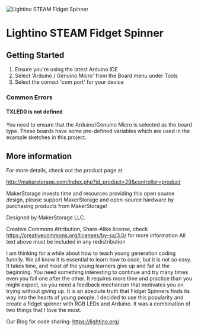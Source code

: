 
![Lightino STEAM Fidget Spinner](lightino.jpg)


# Lightino STEAM Fidget Spinner

## Getting Started

1. Ensure you're using the latest Arduino IDE
1. Select 'Arduino / Genuino Micro' from the Board menu under Tools
1. Select the correct 'com port' for your device

### Common Errors

#### TXLED0 is not defined

You need to ensure that the Arduino/Genuino Micro is selected as the board type. These boards have some pre-defined variables which are used in the example sketches in this project.

## More information

For more details, check out the product page at

http://makerstorage.com/index.php?id_product=29&controller=product


MakerStorage invests time and resources providing this open source design, please support MakerStorage and open-source hardware by purchasing products from MakerStorage!

Designed by MakerStorage LLC.


Creative Commons Attribution, Share-Alike license, check https://creativecommons.org/licenses/by-sa/3.0/ for more information All text above must be included in any redistribution


I am thinking for a while about how to teach young generation coding funnily. We all know it is essential to learn how to code, but it is not so easy. It takes time, and most of the young learners give up and fail at the beginning. You need something interesting to continue and try many times even you fail one after the other. It requires more time and practice than you might expect, so you need a feedback mechanism that motivates you on trying without giving up. It is an absolute truth that Fidget Spinners finds its way into the hearts of young people. I decided to use this popularity and create a fidget spinner with RGB LEDs and Arduino. It was a combination of two things that I love the most.

Our Blog for code sharing: https://lightino.org/

